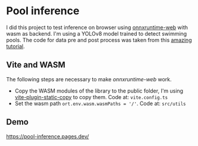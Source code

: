# Pool inference

I did this project to test inference on browser using [onnxruntime-web](https://onnxruntime.ai/docs/get-started/with-javascript/web.html) with wasm as backend. I'm using a YOLOv8 model trained to detect swimming pools. The code for data pre and post process was taken from this [amazing tutorial](https://dev.to/andreygermanov/how-to-create-yolov8-based-object-detection-web-service-using-python-julia-nodejs-javascript-go-and-rust-4o8e#javascript).

## Vite and WASM

The following steps are necessary to make *onnxruntime-web* work.

- Copy the WASM modules of the library to the public folder, I'm using [vite-plugin-static-copy](https://www.npmjs.com/package/vite-plugin-static-copy) to copy them. Code at: `vite.config.ts`
- Set the wasm path `ort.env.wasm.wasmPaths = '/'`. Code at: `src/utils`

## Demo

https://pool-inference.pages.dev/

